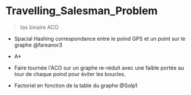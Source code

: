 # Travelling_Salesman_Problem
 
> tas binaire
> ACO

* Spacial Hashing correspondance entre le poind GPS et un point sur le graphe @fareanor3

* A* 

* Faire tournée l'ACO sur un graphe re-réduit avec une faible portée au tour de chaque poind pour éviter les boucles. 

* Factoriel en fonction de la table du graphe @Solp1